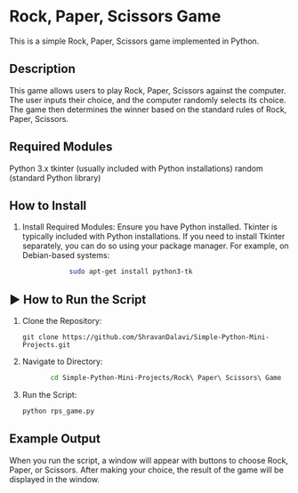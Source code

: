 # Rock, Paper, Scissors Game

This is a simple Rock, Paper, Scissors game implemented in Python.

## Description

This game allows users to play Rock, Paper, Scissors against the computer. The user inputs their choice, and the computer randomly selects its choice. The game then determines the winner based on the standard rules of Rock, Paper, Scissors.

## Required Modules
Python 3.x
tkinter (usually included with Python installations)
random (standard Python library)

## How to Install
           
1. Install Required Modules:
Ensure you have Python installed. Tkinter is typically included with Python installations. If you need to install Tkinter separately, you can do so using your package manager. For example, on Debian-based systems:
```bash
               sudo apt-get install python3-tk
```

## ▶️ How to Run the Script
1. Clone the Repository:
   ```
   git clone https://github.com/ShravanDalavi/Simple-Python-Mini-Projects.git
   ```
2. Navigate to Directory:
   ```bash 
          cd Simple-Python-Mini-Projects/Rock\ Paper\ Scissors\ Game
   ```
3. Run the Script:
   ```bash 
   python rps_game.py
   ```

## Example Output
When you run the script, a window will appear with buttons to choose Rock, Paper, or Scissors. After making your choice, the result of the game will be displayed in the window.
